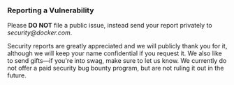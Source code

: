 ### Reporting a Vulnerability

Please **DO NOT** file a public issue, instead send your report privately to _security@docker.com_.

Security reports are greatly appreciated and we will publicly thank you for it, although we will keep your name confidential if you request it. We also like to send gifts—if you're into swag, make sure to let us know. We currently do not offer a paid security bug bounty program, but are not ruling it out in the future.